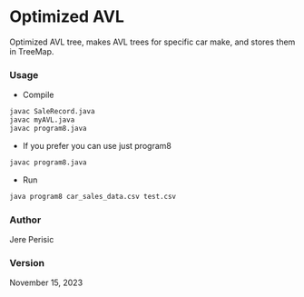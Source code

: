 # Optimized AVL

Optimized AVL tree, makes AVL trees for specific car make, and stores them in TreeMap.

### Usage
- Compile 
```bash
javac SaleRecord.java
javac myAVL.java
javac program8.java
```
- If you prefer you can use just program8
```bash
javac program8.java
```
- Run 
```bash
java program8 car_sales_data.csv test.csv
```
### Author 
Jere Perisic

### Version
November 15, 2023